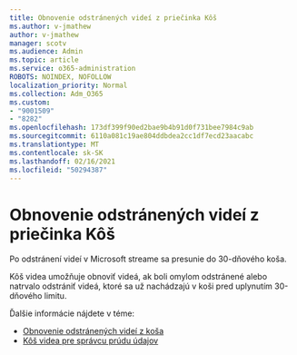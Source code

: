 ```yaml
---
title: Obnovenie odstránených videí z priečinka Kôš
ms.author: v-jmathew
author: v-jmathew
manager: scotv
ms.audience: Admin
ms.topic: article
ms.service: o365-administration
ROBOTS: NOINDEX, NOFOLLOW
localization_priority: Normal
ms.collection: Adm_O365
ms.custom:
- "9001509"
- "8282"
ms.openlocfilehash: 173df399f90ed2bae9b4b91d0f731bee7984c9ab
ms.sourcegitcommit: 6110a081c19ae804ddbdea2cc1df7ecd23aacabc
ms.translationtype: MT
ms.contentlocale: sk-SK
ms.lasthandoff: 02/16/2021
ms.locfileid: "50294387"
---
```

# <a name="recover-your-deleted-stream-videos-from-the-recycle-bin"></a>Obnovenie odstránených videí z priečinka Kôš

Po odstránení videí v Microsoft streame sa presunie do 30-dňového koša.

Kôš videa umožňuje obnoviť videá, ak boli omylom odstránené alebo natrvalo odstrániť videá, ktoré sa už nachádzajú v koši pred uplynutím 30-dňového limitu.

Ďalšie informácie nájdete v téme:

- [Obnovenie odstránených videí z koša](https://docs.microsoft.com/stream/portal-my-recycle-bin)
- [Kôš videa pre správcu prúdu údajov](https://docs.microsoft.com/stream/admin-recycle-bin)
